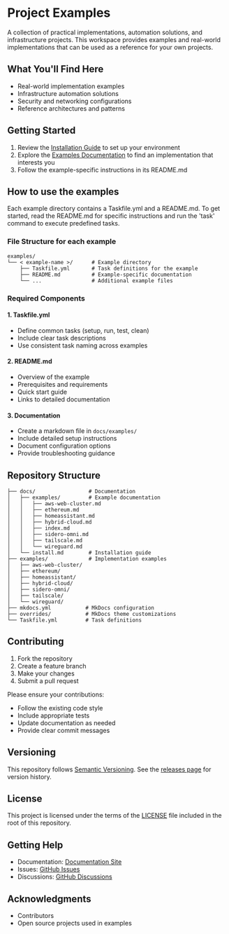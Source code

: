 # Project Examples

A collection of practical implementations, automation solutions, and infrastructure projects. This workspace provides examples and real-world implementations that can be used as a reference for your own projects.

## What You'll Find Here

- Real-world implementation examples
- Infrastructure automation solutions
- Security and networking configurations
- Reference architectures and patterns

## Getting Started

1. Review the [Installation Guide](https://tvangundy.github.io/install) to set up your environment
2. Explore the [Examples Documentation](https://tvangundy.github.io/examples) to find an implementation that interests you
3. Follow the example-specific instructions in its README.md

## How to use the examples

Each example directory contains a Taskfile.yml and a README.md. To get started, read the README.md for specific instructions and run the 'task' command to execute predefined tasks.

### File Structure for each example

```
examples/
└── < example-name >/      # Example directory
    ├── Taskfile.yml       # Task definitions for the example
    ├── README.md          # Example-specific documentation
    └── ...                # Additional example files
```

### Required Components

#### 1. Taskfile.yml
   - Define common tasks (setup, run, test, clean)
   - Include clear task descriptions
   - Use consistent task naming across examples

#### 2. README.md
   - Overview of the example
   - Prerequisites and requirements
   - Quick start guide
   - Links to detailed documentation

#### 3. Documentation
   - Create a markdown file in `docs/examples/`
   - Include detailed setup instructions
   - Document configuration options
   - Provide troubleshooting guidance

## Repository Structure

```
├── docs/                 # Documentation
│   ├── examples/         # Example documentation
│   │   ├── aws-web-cluster.md
│   │   ├── ethereum.md
│   │   ├── homeassistant.md
│   │   ├── hybrid-cloud.md
│   │   ├── index.md
│   │   ├── sidero-omni.md
│   │   ├── tailscale.md
│   │   └── wireguard.md
│   └── install.md        # Installation guide
├── examples/             # Implementation examples
│   ├── aws-web-cluster/
│   ├── ethereum/
│   ├── homeassistant/
│   ├── hybrid-cloud/
│   ├── sidero-omni/
│   ├── tailscale/
│   └── wireguard/
├── mkdocs.yml           # MkDocs configuration
├── overrides/           # MkDocs theme customizations
└── Taskfile.yml         # Task definitions
```

## Contributing

1. Fork the repository
2. Create a feature branch
3. Make your changes
4. Submit a pull request

Please ensure your contributions:
- Follow the existing code style
- Include appropriate tests
- Update documentation as needed
- Provide clear commit messages

## Versioning

This repository follows [Semantic Versioning](https://semver.org/). See the [releases page](https://github.com/tvangundy/workspace/releases) for version history.

## License

This project is licensed under the terms of the [LICENSE](LICENSE) file included in the root of this repository.

## Getting Help

- Documentation: [Documentation Site](https://tvangundy.github.io)
- Issues: [GitHub Issues](https://github.com/tvangundy/workspace/issues)
- Discussions: [GitHub Discussions](https://github.com/tvangundy/workspace/discussions)

## Acknowledgments

- Contributors
- Open source projects used in examples

